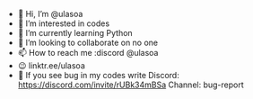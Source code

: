 - 👋 Hi, I’m @ulasoa
- 👀 I’m interested in codes
- 🌱 I’m currently learning Python
- 💞️ I’m looking to collaborate on no one
- 📫 How to reach me :discord @ulasoa
- 😉 linktr.ee/ulasoa
- 🤔 If you see bug in my codes write Discord: https://discord.com/invite/rUBk34mBSa
Channel: bug-report

<!---
ulasoa/ulasoa is a ✨ special ✨ repository because its `README.md` (this file) appears on your GitHub profile.
You can click the Preview link to take a look at your changes.
--->
